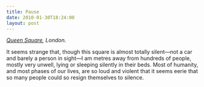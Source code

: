 ```yaml
---
title: Pause
date: 2010-01-30T18:24:00
layout: post
---
```


_[Queen Square](http://maps.google.co.uk/maps?q=National+Hospital+for+Neurology+and+Neurosurgery,+Camden+Town,+WC1,+UK&hl=en&cd=1&ei=nldwS9SQJoSnjAftnKCuBg&sig2=S9kUhNjWUiXZ7ttwpBa9AA&sll=51.521855,-0.123328&sspn=0.003605,0.012295&ie=UTF8&view=map&cid=1156136168223981230&ved=0CBwQpQY&hq=National+Hospital+for+Neurology+and+Neurosurgery,+Camden+Town,+WC1,+UK&hnear=&ll=51.522363,-0.122695&spn=0.00721,0.016415&t=h&z=16&iwloc=A), London._

It seems strange that, though this square is almost totally silent—not a car and barely a person in sight—I am metres away from hundreds of people, mostly very unwell, lying or sleeping silently in their beds. Most of humanity, and most phases of our lives, are so loud and violent that it seems eerie that so many people could so resign themselves to silence.
